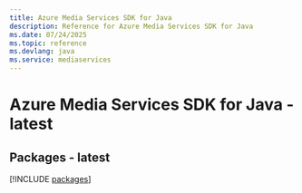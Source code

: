 ```yaml
---
title: Azure Media Services SDK for Java
description: Reference for Azure Media Services SDK for Java
ms.date: 07/24/2025
ms.topic: reference
ms.devlang: java
ms.service: mediaservices
---
```

# Azure Media Services SDK for Java - latest
## Packages - latest
[!INCLUDE [packages](media-services-index.md)]